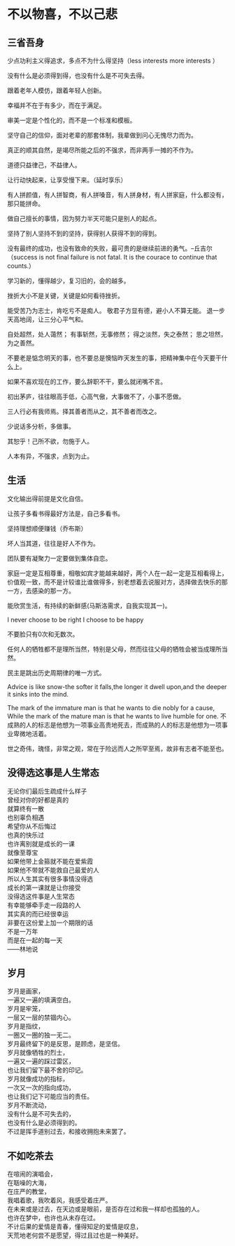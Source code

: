 <!-- <link rel="stylesheet" type="text/css" href="/themes/newsprint.css"> -->


# 不以物喜，不以己悲
## 三省吾身


少点功利主义得追求，多点不为什么得坚持（less interests more interests ）  

没有什么是必须得到得，也没有什么是不可失去得。  

跟着老年人模仿，跟着年轻人创新。  

幸福并不在于有多少，而在于满足。  

审美一定是个性化的，而不是一个标准和模板。  

坚守自己的信仰，面对老辈的那套体制，我辈做到问心无愧尽力而为。  

真正的顺其自然，是竭尽所能之后的不强求，而非两手一摊的不作为。  

道德只益律己，不益律人。  

让行动快起来，让享受慢下来。（延时享乐）  

有人拼颜值，有人拼智商，有人拼嗓音，有人拼身材，有人拼家庭，什么都没有，那只能拼命。  

做自己擅长的事情，因为努力半天可能只是别人的起点。  

坚持了别人坚持不到的坚持，获得别人获得不到的得到。  

没有最终的成功，也没有致命的失败，最可贵的是继续前进的勇气。–丘吉尔  （success is not final failure is not fatal. It is the courace to continue that counts.）  

学习新的，懂得越少，复习旧的，会的越多。  

挫折大小不是关键，关键是如何看待挫折。  

能受苦乃为志士，肯吃亏不是痴人。
敬君子方显有德，避小人不算无能。
退一步天高地阔，让三分心平气和。  

自处超然，处人蔼然；
有事斩然，无事修然；
得之淡然，失之泰然；
思之坦然，为之善然。  

不要老是惦念明天的事，也不要总是懊恼昨天发生的事，把精神集中在今天要干什么上。  

如果不喜欢现在的工作，要么辞职不干，要么就闭嘴不言。  

初出茅庐，往往眼高手低，心高气傲，大事做不了，小事不愿做。 

三人行必有我师焉。择其善者而从之，其不善者而改之。   

少说话多分析，多做事。  

其恕乎！己所不欲，勿施于人。  

人本有异，不强求，点到为止。  

## 生活

文化输出得前提是文化自信。  

让孩子多看书得最好方法是，自己多看书。  

坚持理想顺便赚钱（乔布斯）  

坏人当其道，往往是好人不作为。  

团队要有凝聚力一定要做到集体自恋。  

家庭一定是互相尊重，相敬如宾才能越来越好，两个人在一起一定是互相看得上，价值观一致，而不是计较谁比谁做得多，别老想着去说服对方，选择做去快乐的那一方，去感染的那一方。

能欣赏生活，有持续的新鲜感(马斯洛需求，自我实现其一)。  

I never choose to be right I choose to be happy   

不要脸只有0次和无数次。  

任何人的牺牲都不是理所当然，特别是父母，然而往往父母的牺牲会被当成理所当然。  

民主是跳出历史周期律的唯一方式。  

Advice is like snow-the softer it falls,the longer it dwell upon,and the deeper it sinks into the mind.   

The mark of the immature man is that he wants to die nobly for a cause, While the mark of the mature man is that he wants to live humble for one.
不成熟的人的标志是他想为一项事业高贵地死去，而成熟的人的标志是他想为一项事业卑微地活着。

世之奇伟，瑰怪，非常之观，常在于险远而人之所罕至焉，故非有志者不能至也。



## 没得选这事是人生常态
无论你们最后生疏成什么样子  
曾经对你的好都是真的  
就算终有一散  
也别辜负相遇  
希望你从不后悔过  
也真的快乐过  
也许离别就是成长的一课  
就像至尊宝  
如果他带上金箍就不能在爱紫霞  
如果他不带就不能救自己最爱的人  
所以人生其实有很多事情没得选  
成长的第一课就是让你接受  
没得选这件事是人生常态  
有幸能够牵手走一段路的人  
其实真的而已经很幸运  
非要在这份爱上加一个期限的话  
不是一万年  
而是在一起的每一天  
——林地说

 ## 岁月

岁月是画家，  
一遍又一遍的填满空白。  
岁月是牢笼，  
一层又一层的禁锢内心。  
岁月是指纹，  
一圈又一圈的独一无二。  
岁月最终留下的是反思，是顾虑，是坚信。  
岁月就像牺牲的烈士，  
一遍又一遍的踩过雷区，  
也让我们留下最不舍的印记。  
岁月就像成功的指标，  
一次又一次的指向成功，  
也让我们记下可能应当的责任。  
岁月不断流动，  
没有什么是不可失去的，  
也没有什么是必须得到的。  
不过是挥手道别过去，和接收拥抱未来罢了。  

## 不如吃茶去

在喧闹的演唱会，  
在聒噪的大海，  
在庄严的教堂，  
我唱着歌，我吹着风，我感受着庄严。  
在未来或是过去，在天边或是眼前，是否存在过和我一样却也孤独的人。  
也许在梦中，也许也从未存在过。  
不计后果的爱情是青春，懂得知足的爱情是叹息，  
天荒地老何尝不是愿望，得过且过也是一种美好。  
